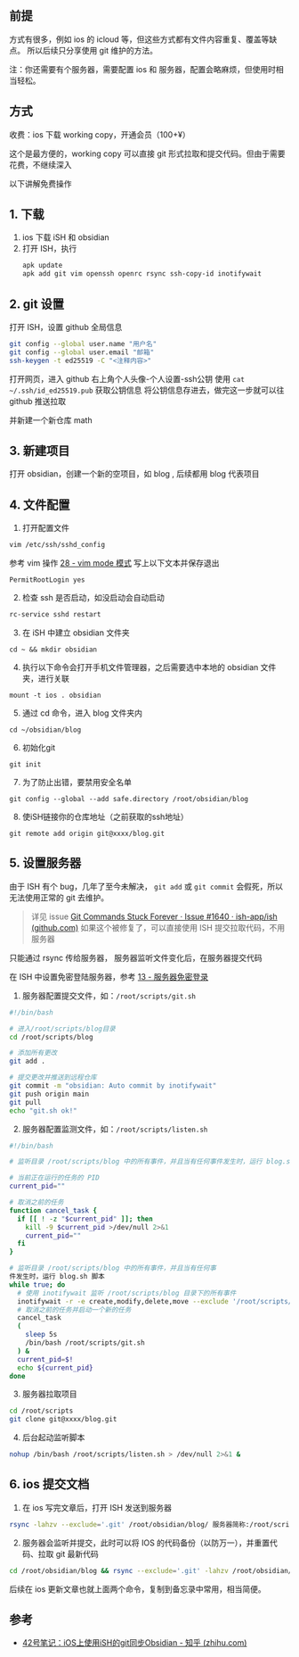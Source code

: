 ## 前提
方式有很多，例如 ios 的 icloud  等，但这些方式都有文件内容重复、覆盖等缺点。
所以后续只分享使用 git 维护的方法。

注：你还需要有个服务器，需要配置 ios 和 服务器，配置会略麻烦，但使用时相当轻松。

## 方式
收费：ios 下载 working copy，开通会员（100+¥）

这个是最方便的，working copy 可以直接 git 形式拉取和提交代码。但由于需要花费，不继续深入

以下讲解免费操作


## 1. 下载

1. ios 下载 iSH 和 obsidian
2. 打开 ISH，执行
	```bash
	apk update
	apk add git vim openssh openrc rsync ssh-copy-id inotifywait
	```

## 2. git 设置

打开 ISH，设置 github 全局信息
```bash
git config --global user.name "用户名"
git config --global user.email "邮箱"
ssh-keygen -t ed25519 -C "<注释内容>"
```

打开网页，进入 github 右上角个人头像-个人设置-ssh公钥 
使用 `cat ~/.ssh/id_ed25519.pub` 获取公钥信息
将公钥信息存进去，做完这一步就可以往 github 推送拉取

并新建一个新仓库 math

## 3. 新建项目
打开 obsidian，创建一个新的空项目，如 blog , 后续都用 blog 代表项目

## 4. 文件配置 
1. 打开配置文件

```bash
vim /etc/ssh/sshd_config
```

参考 vim 操作 [28 - vim mode 模式](../linux/28%20-%20vim%20mode%20模式.md)
写上以下文本并保存退出

```text
PermitRootLogin yes
```

2. 检查 ssh 是否启动，如没启动会自动启动

```bash
rc-service sshd restart
```

3. 在 iSH 中建立 obsidian 文件夹

```text
cd ~ && mkdir obsidian
```

4. 执行以下命令会打开手机文件管理器，之后需要选中本地的 obsidian 文件夹，进行关联

```text
mount -t ios . obsidian
```

5. 通过 cd 命令，进入 blog 文件夹内

```text
cd ~/obsidian/blog
```

6. 初始化git

```text
git init
```

7. 为了防止出错，要禁用安全名单

```text
git config --global --add safe.directory /root/obsidian/blog
```

8. 使iSH链接你的仓库地址（之前获取的ssh地址）

```text
git remote add origin git@xxxx/blog.git
```

## 5. 设置服务器

由于 ISH 有个 bug，几年了至今未解决， `git add` 或 `git commit` 会假死，所以无法使用正常的 git 去维护。

> 详见  issue [Git Commands Stuck Forever · Issue #1640 · ish-app/ish (github.com)](https://github.com/ish-app/ish/issues/1640)  如果这个被修复了，可以直接使用 ISH 提交拉取代码，不用服务器


只能通过 rsync 传给服务器， 服务器监听文件变化后，在服务器提交代码

在 ISH 中设置免密登陆服务器，参考 [13 - 服务器免密登录](../linux/13%20-%20服务器免密登录.md)

1. 服务器配置提交文件，如：`/root/scripts/git.sh`
```bash
#!/bin/bash

# 进入/root/scripts/blog目录
cd /root/scripts/blog

# 添加所有更改
git add .

# 提交更改并推送到远程仓库
git commit -m "obsidian: Auto commit by inotifywait"       
git push origin main
git pull
echo "git.sh ok!"
```

2. 服务器配置监测文件，如：`/root/scripts/listen.sh`
```bash
#!/bin/bash

# 监听目录 /root/scripts/blog 中的所有事件，并且当有任何事件发生时，运行 blog.sh 脚本

# 当前正在运行的任务的 PID
current_pid=""

# 取消之前的任务
function cancel_task {
  if [[ ! -z "$current_pid" ]]; then
    kill -9 $current_pid >/dev/null 2>&1
    current_pid=""
  fi
}

# 监听目录 /root/scripts/blog 中的所有事件，并且当有任何事 
件发生时，运行 blog.sh 脚本
while true; do
  # 使用 inotifywait 监听 /root/scripts/blog 目录下的所有事件
  inotifywait -r -e create,modify,delete,move --exclude '/root/scripts/blog/.git/*' /root/scripts/blog
  # 取消之前的任务并启动一个新的任务
  cancel_task
  (
    sleep 5s
    /bin/bash /root/scripts/git.sh
  ) &
  current_pid=$!
  echo ${current_pid}
done
```

3. 服务器拉取项目
```bash
cd /root/scripts
git clone git@xxxx/blog.git
```

4. 后台起动监听脚本 
```bash
nohup /bin/bash /root/scripts/listen.sh > /dev/null 2>&1 &
```


## 6. ios 提交文档

1. 在 ios 写完文章后，打开 ISH 发送到服务器
```bash
rsync -lahzv --exclude='.git' /root/obsidian/blog/ 服务器简称:/root/scripts/blog/
```

2. 服务器会监听并提交，此时可以将 IOS 的代码备份（以防万一），并重置代码、拉取 git 最新代码
```bash
cd /root/obsidian/blog && rsync --exclude='.git' -lahzv /root/obsidian/blog/ /root/bk/blog/ &&  git reset --hard HEAD && git pull
```

后续在 ios 更新文章也就上面两个命令，复制到备忘录中常用，相当简便。


## 参考

- [42号笔记：iOS上使用iSH的git同步Obsidian - 知乎 (zhihu.com)](https://zhuanlan.zhihu.com/p/565028534)